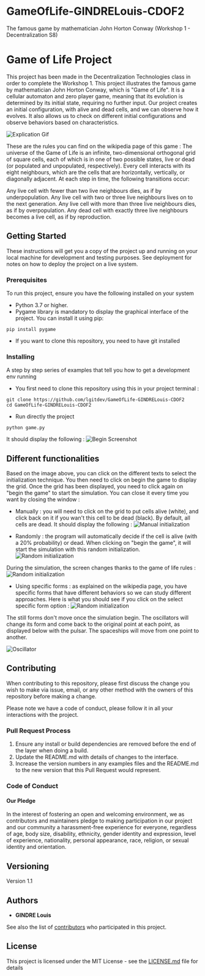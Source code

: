 # GameOfLife-GINDRELouis-CDOF2
The famous game by mathematician John Horton Conway (Workshop 1 - Decentralization S8)

# Game of Life Project

This project has been made in the Decentralization Technologies class in order to complete the Workshop 1.
This project illustrates the famous game by mathematician John Horton Conway, which is "Game of Life". It is a cellular automaton and zero player game, meaning that its evolution is determined by its initial state, requiring no further input. 
Our project creates an initial configuration, with alive and dead cells, and we can observe how it evolves. It also allows us to check on different initial configurations and observe behaviors based on characteristics. 

![Explication Gif](https://upload.wikimedia.org/wikipedia/commons/e/e5/Gospers_glider_gun.gif)

These are the rules you can find on the wikipedia page of this game : 
The universe of the Game of Life is an infinite, two-dimensional orthogonal grid of square cells, each of which is in one of two possible states, live or dead (or populated and unpopulated, respectively). Every cell interacts with its eight neighbours, which are the cells that are horizontally, vertically, or diagonally adjacent. At each step in time, the following transitions occur:

Any live cell with fewer than two live neighbours dies, as if by underpopulation.
Any live cell with two or three live neighbours lives on to the next generation.
Any live cell with more than three live neighbours dies, as if by overpopulation.
Any dead cell with exactly three live neighbours becomes a live cell, as if by reproduction.

## Getting Started

These instructions will get you a copy of the project up and running on your local machine for development and testing purposes. See deployment for notes on how to deploy the project on a live system.

### Prerequisites

To run this project, ensure you have the following installed on your system

- Python 3.7 or higher.
- Pygame library is mandatory to display the graphical interface of the project. You can install it using pip:
```
pip install pygame
```
- If you want to clone this repository, you need to have git installed 


### Installing

A step by step series of examples that tell you how to get a development env running

- You first need to clone this repository using this in your project terminal :
```
git clone https://github.com/lgitdev/GameOfLife-GINDRELouis-CDOF2
cd GameOfLife-GINDRELouis-CDOF2
```
- Run directly the project
```
python game.py
```

It should display the following : 
![Begin Screenshot](assets/begin.png)

## Different functionalities

Based on the image above, you can click on the different texts to select the initialization technique. You then need to click on begin the game to display the grid. Once the grid has been displayed, you need to click again on "begin the game" to start the simulation. You can close it every time you want by closing the window : 
- Manually : you will need to click on the grid to put cells alive (white), and click back on it if you wan't this cell to be dead (black). By default, all cells are dead.
It should display the following : 
![Manual initialization](assets/manually.png)

- Randomly : the program will automatically decide if the cell is alive (with a 20% probability) or dead. When clicking on "begin the game", it will start the simulation with this random initialization.
![Random initialization](assets/random.png)

During the simulation, the screen changes thanks to the game of life rules :
![Random initialization](assets/random2.png)

- Using specific forms : as explained on the wikipedia page, you have specific forms that have different behaviors so we can study different approaches. Here is what you should see if you click on the select specific form option :
![Random initialization](assets/form.png)

The still forms don't move once the simulation begin. The oscillators will change its form and come back to the original point at each point, as displayed below with the pulsar. The spaceships will move from one point to another. 

![Oscillator](https://upload.wikimedia.org/wikipedia/commons/0/07/Game_of_life_pulsar.gif)

## Contributing

When contributing to this repository, please first discuss the change you wish to make via issue, email, or any other method with the owners of this repository before making a change.

Please note we have a code of conduct, please follow it in all your interactions with the project.

### Pull Request Process
1. Ensure any install or build dependencies are removed before the end of the layer when doing a build.
2. Update the README.md with details of changes to the interface.
3. Increase the version numbers in any examples files and the README.md to the new version that this Pull Request would represent.

### Code of Conduct
#### Our Pledge
In the interest of fostering an open and welcoming environment, we as contributors and maintainers pledge to making participation in our project and our community a harassment-free experience for everyone, regardless of age, body size, disability, ethnicity, gender identity and expression, level of experience, nationality, personal appearance, race, religion, or sexual identity and orientation.

## Versioning

Version 1.1

## Authors

* **GINDRE Louis**
  
See also the list of [contributors](https://github.com/lgitdev/GameOfLife-GINDRELouis-CDOF2/graphs/contributors) who participated in this project.

## License

This project is licensed under the MIT License - see the [LICENSE.md](LICENSE) file for details

